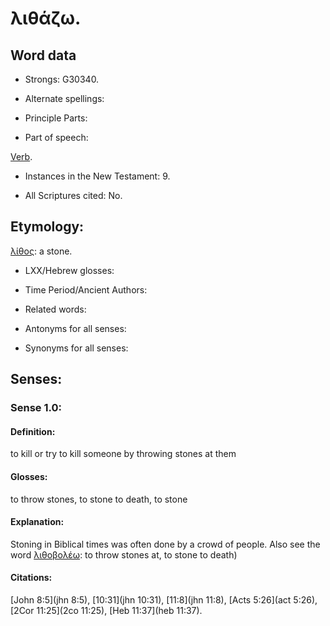 # λιθάζω.

<!-- Status: S3=Needs2ndReview -->
<!-- Lexica used for edits: BDAG, FFM, LN, A-S -->

## Word data

* Strongs: G30340.

* Alternate spellings:



* Principle Parts: 


* Part of speech: 

[Verb](http://ugg.readthedocs.io/en/latest/verb.html).

* Instances in the New Testament: 9.

* All Scriptures cited: No.

## Etymology: 

[λίθος](../G30370/01.md): a stone.

* LXX/Hebrew glosses: 


* Time Period/Ancient Authors: 


* Related words: 

* Antonyms for all senses:

* Synonyms for all senses: 


## Senses: 


### Sense  1.0: 

#### Definition: 

to kill or try to kill someone by throwing stones at them

#### Glosses: 

to throw stones, to stone to death, to stone

#### Explanation: 

Stoning in Biblical times was often done by a crowd of people. Also see the word [λιθοβολέω](../G30360/01.md): to throw stones at, to stone to death)

#### Citations: 

[John 8:5](jhn 8:5), [10:31](jhn 10:31), [11:8](jhn 11:8), [Acts 5:26](act 5:26), [2Cor 11:25](2co 11:25), [Heb 11:37](heb 11:37).
